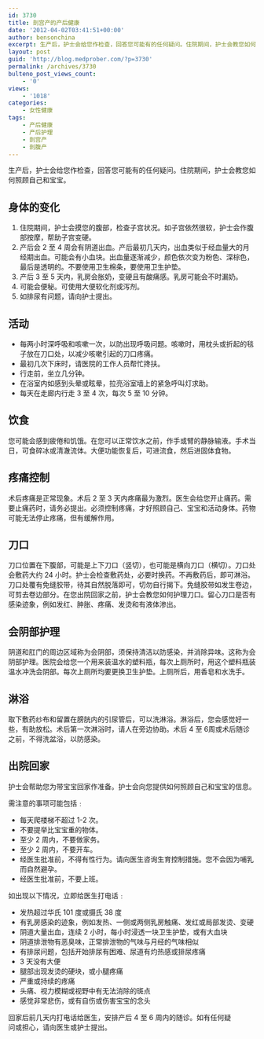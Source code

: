 ```yaml
---
id: 3730
title: 剖宫产的产后健康
date: '2012-04-02T03:41:51+00:00'
author: bensonchina
excerpt: 生产后，护士会给您作检查，回答您可能有的任何疑问。住院期间，护士会教您如何照顾自己和宝宝。
layout: post
guid: 'http://blog.medprober.com/?p=3730'
permalink: /archives/3730
bulteno_post_views_count:
    - '0'
views:
    - '1018'
categories:
    - 女性健康
tags:
    - 产后健康
    - 产后护理
    - 剖宫产
    - 剖腹产
---
```


生产后，护士会给您作检查，回答您可能有的任何疑问。住院期间，护士会教您如何照顾自己和宝宝。

## 身体的变化

1. 住院期间，护士会摸您的腹部，检查子宫状况。如子宫依然很软，护士会作腹部按摩，帮助子宫变硬。
2. 产后会 2 至 4 周会有阴道出血。产后最初几天内，出血类似于经血量大的月经期出血。可能会有小血块。出血量逐渐减少，颜色依次变为粉色、深棕色，最后是透明的。不要使用卫生棉条，要使用卫生护垫。
3. 产后 3 至 5 天内，乳房会胀奶，变硬且有酸痛感。乳房可能会不时漏奶。
4. 可能会便秘。可使用大便软化剂或泻剂。
5. 如排尿有问题，请向护士提出。

## 活动

- 每两小时深呼吸和咳嗽一次，以防出现呼吸问题。咳嗽时，用枕头或折起的毯子放在刀口处，以减少咳嗽引起的刀口疼痛。
- 最初几次下床时，请医院的工作人员帮忙搀扶。
- 行走前，坐立几分钟。
- 在浴室内如感到头晕或眩晕，拉亮浴室墙上的紧急呼叫灯求助。
- 每天在走廊内行走 3 至 4 次，每次 5 至 10 分钟。

## 饮食

您可能会感到疲倦和饥饿。在您可以正常饮水之前，作手或臂的静脉输液。手术当日，可食碎冰或清澈流体。大便功能恢复后，可进流食，然后进固体食物。

## 疼痛控制

术后疼痛是正常现象。术后 2 至 3 天内疼痛最为激烈。医生会给您开止痛药。需要止痛药时，请务必提出。必须控制疼痛，才好照顾自己、宝宝和活动身体。药物可能无法停止疼痛，但有缓解作用。

## 刀口

刀口位置在下腹部，可能是上下刀口（竖切），也可能是横向刀口（横切）。刀口处会敷药大约 24 小时。护士会检查敷药处，必要时换药。不再敷药后，即可淋浴。刀口处覆有免缝胶带，待其自然脱落即可，切勿自行揭下。免缝胶带如发生卷边，可剪去卷边部分。在您出院回家之前，护士会教您如何护理刀口。留心刀口是否有感染迹象，例如发红、肿胀、疼痛、发烫和有液体渗出。

## 会阴部护理

阴道和肛门的周边区域称为会阴部，须保持清洁以防感染，并消除异味。这称为会阴部护理。医院会给您一个用来装温水的塑料瓶，每次上厕所时，用这个塑料瓶装温水冲洗会阴部。每次上厕所均要更换卫生护垫。上厕所后，用香皂和水洗手。

## 淋浴

取下敷药纱布和留置在膀胱内的引尿管后，可以洗淋浴。淋浴后，您会感觉好一些，有助放松。术后第一次淋浴时，请人在旁边协助。术后 4 至 6周或术后随诊之前，不得洗盆浴，以防感染。

## 出院回家

护士会帮助您为带宝宝回家作准备。护士会向您提供如何照顾自己和宝宝的信息。

需注意的事项可能包括﹕

- 每天爬楼梯不超过 1-2 次。
- 不要提举比宝宝重的物体。
- 至少 2 周内，不要做家务。
- 至少 2 周内，不要开车。
- 经医生批准前，不得有性行为。请向医生咨询生育控制措施。您不会因为哺乳而自然避孕。
- 经医生批准前，不要上班。

如出现以下情况，立即给医生打电话﹕

- 发热超过华氏 101 度或摄氏 38 度
- 有乳房感染的迹象，例如发热、一侧或两侧乳房触痛、发红或局部发烫、变硬
- 阴道大量出血，连续 2 小时，每小时浸透一块卫生护垫，或有大血块
- 阴道排泄物有恶臭味，正常排泄物的气味与月经的气味相似
- 有排尿问题，包括开始排尿有困难、尿道有灼热感或排尿疼痛
- 3 天没有大便
- 腿部出现发烫的硬块，或小腿疼痛
- 严重或持续的疼痛
- 头痛、视力模糊或视野中有无法消除的斑点
- 感觉非常悲伤，或有自伤或伤害宝宝的念头

回家后前几天内打电话给医生，安排产后 4 至 6 周内的随诊。如有任何疑  
问或担心，请向医生或护士提出。